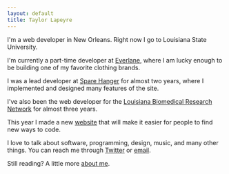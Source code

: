 ```yaml
---
layout: default
title: Taylor Lapeyre
---
```


I'm a web developer in New Orleans. Right now I go to Louisiana State University.

I'm currently a part-time developer at [Everlane][1], where I am lucky enough to be building one of my favorite clothing brands.

I was a lead developer at [Spare Hanger][0] for almost two years, where I implemented and designed many features of the site.

I've also been the web developer for the [Louisiana Biomedical Research Network][2] for almost three years.

This year I made a new [website][3] that will make it easier for people to find new ways to code.

I love to talk about software, programming, design, music, and many other things. You can reach me through [Twitter][4] or [email][5].

Still reading? A little more [about me][6].

[0]: http://sparehanger.com
[1]: http://everlane.com
[2]: http://lbrn.lsu.edu
[3]: https://github.com/taylorlapeyre/agora
[4]: http://twitter.com/taylorlapeyre
[5]: mailto:hello@taylorlapeyre.me
[6]: /about
